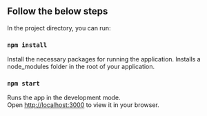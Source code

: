 ## Follow the below steps

In the project directory, you can run:

### `npm install`

Install the necessary packages for running the application.
Installs a node_modules folder in the root of your application.

### `npm start`

Runs the app in the development mode.\
Open [http://localhost:3000](http://localhost:3000) to view it in your browser.

